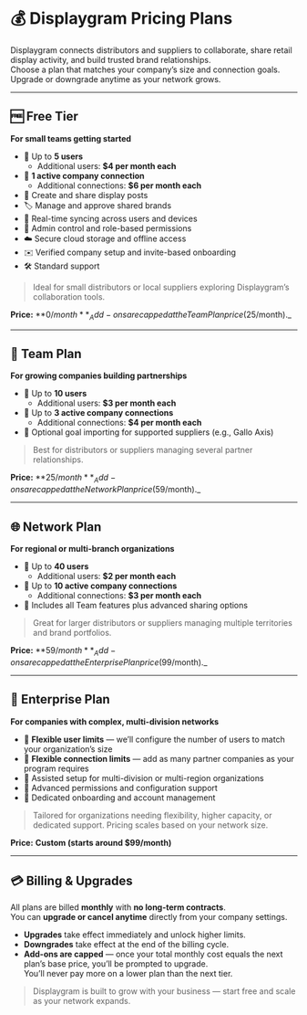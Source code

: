 # 💰 Displaygram Pricing Plans

Displaygram connects distributors and suppliers to collaborate, share retail display activity, and build trusted brand relationships.  
Choose a plan that matches your company’s size and connection goals.  
Upgrade or downgrade anytime as your network grows.

---

## 🆓 **Free Tier**
**For small teams getting started**

- 👥 Up to **5 users**  
  - Additional users: **$4 per month each**  
- 🤝 **1 active company connection**  
  - Additional connections: **$6 per month each**  
- 📸 Create and share display posts  
- 🏷️ Manage and approve shared brands  
- 🔄 Real-time syncing across users and devices  
- 🔐 Admin control and role-based permissions  
- ☁️ Secure cloud storage and offline access  
- ✉️ Verified company setup and invite-based onboarding  
- 🛠️ Standard support  

> Ideal for small distributors or local suppliers exploring Displaygram’s collaboration tools.

**Price:** **$0/month**  
_Add-ons are capped at the Team Plan price ($25/month)._

---

## 💼 **Team Plan**
**For growing companies building partnerships**

- 👥 Up to **10 users**  
  - Additional users: **$3 per month each**  
- 🤝 Up to **3 active company connections**  
  - Additional connections: **$4 per month each**  
- 🧩 Optional goal importing for supported suppliers (e.g., Gallo Axis)

> Best for distributors or suppliers managing several partner relationships.

**Price:** **$25/month**  
_Add-ons are capped at the Network Plan price ($59/month)._

---

## 🌐 **Network Plan**
**For regional or multi-branch organizations**

- 👥 Up to **40 users**  
  - Additional users: **$2 per month each**  
- 🤝 Up to **10 active company connections**  
  - Additional connections: **$3 per month each**  
- 🧩 Includes all Team features plus advanced sharing options

> Great for larger distributors or suppliers managing multiple territories and brand portfolios.

**Price:** **$59/month**  
_Add-ons are capped at the Enterprise Plan price ($99/month)._

---

## 🧠 **Enterprise Plan**
**For companies with complex, multi-division networks**

- 👥 **Flexible user limits** — we’ll configure the number of users to match your organization’s size  
- 🤝 **Flexible connection limits** — add as many partner companies as your program requires  
- 🧩 Assisted setup for multi-division or multi-region organizations  
- 🔐 Advanced permissions and configuration support  
- 💬 Dedicated onboarding and account management  

> Tailored for organizations needing flexibility, higher capacity, or dedicated support. Pricing scales based on your network size.

**Price:** **Custom (starts around $99/month)**

---

## 💳 Billing & Upgrades
All plans are billed **monthly** with **no long-term contracts**.  
You can **upgrade or cancel anytime** directly from your company settings.  

- **Upgrades** take effect immediately and unlock higher limits.  
- **Downgrades** take effect at the end of the billing cycle.  
- **Add-ons are capped** — once your total monthly cost equals the next plan’s base price, you’ll be prompted to upgrade.  
  You’ll never pay more on a lower plan than the next tier.

> Displaygram is built to grow with your business — start free and scale as your network expands.
